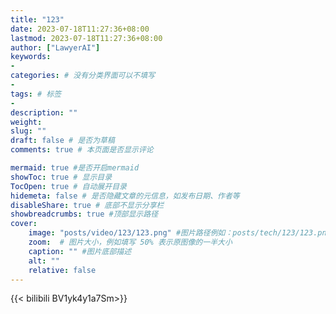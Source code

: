 ```yaml
---
title: "123"
date: 2023-07-18T11:27:36+08:00
lastmod: 2023-07-18T11:27:36+08:00
author: ["LawyerAI"]
keywords: 
- 
categories: # 没有分类界面可以不填写
- 
tags: # 标签
- 
description: ""
weight:
slug: ""
draft: false # 是否为草稿
comments: true # 本页面是否显示评论

mermaid: true #是否开启mermaid
showToc: true # 显示目录
TocOpen: true # 自动展开目录
hidemeta: false # 是否隐藏文章的元信息，如发布日期、作者等
disableShare: true # 底部不显示分享栏
showbreadcrumbs: true #顶部显示路径
cover:
    image: "posts/video/123/123.png" #图片路径例如：posts/tech/123/123.png
    zoom:  # 图片大小，例如填写 50% 表示原图像的一半大小
    caption: "" #图片底部描述
    alt: ""
    relative: false
---
```




{{< bilibili BV1yk4y1a7Sm>}}  
